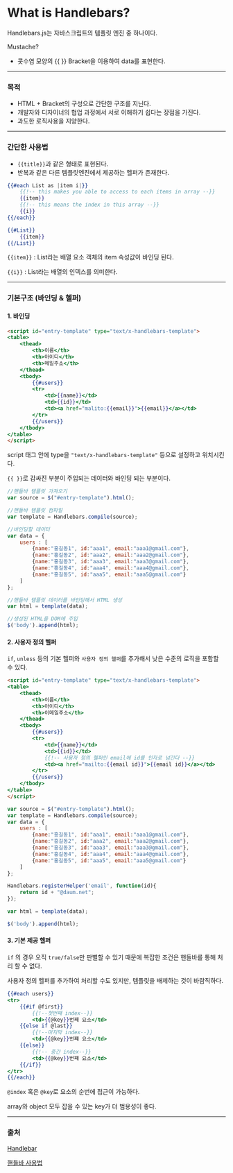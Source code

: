 # What is Handlebars?

Handlebars.js는 자바스크립트의 템플릿 엔진 중 하나이다. 

Mustache?

* 콧수염 모양의 {{ }} Bracket을 이용하여 data를 표현한다.

***

### 목적

* HTML + Bracket의 구성으로 간단한 구조를 지닌다.
* 개발자와 디자이너의 협업 과정에서 서로 이해하기 쉽다는 장점을 가진다.
* 과도한 로직사용을 지양한다. 

***

### 간단한 사용법

* `{{title}}`과 같은 형태로 표현된다.
* 반복과 같은 다른 템플릿엔진에서 제공하는 헬퍼가 존재한다.

```handlebars
{{#each List as |item i|}}
	{{!-- this makes you able to access to each items in array --}}
	{{item}}
	{{!-- this means the index in this array --}}
	{{i}}
{{/each}}
```

```handlebars
{{#List}}
	{{item}}
{{/List}}
```

`{{item}}` : List라는 배열 요소 객체의 item 속성값이 바인딩 된다.

`{{i}}` : List라는 배열의 인덱스를 의미한다.

***

### 기본구조 (바인딩 & 헬퍼)

#### 1. 바인딩

```html
<script id="entry-template" type="text/x-handlebars-template">
<table>
	<thead>
		<th>이름</th>
		<th>아이디</th>
		<th>메일주소</th>
	</thead>
	<tbody>
		{{#users}}
		<tr>
			<td>{{name}}</td>
			<td>{{id}}</td>
			<td><a href="malito:{{email}}">{{email}}</a></td>
		</tr>
		{{/users}}
	</tbody>
</table>
</script>
```

script 태그 안에 type을 `"text/x-handlebars-template"` 등으로 설정하고 위치시킨다.

`{{ }}`로 감싸진 부분이 주입되는 데이터와 바인딩 되는 부분이다.

```javascript
//핸들바 템플릿 가져오기
var source = $("#entry-template").html();

//핸들바 템플릿 컴파일
var template = Handlebars.compile(source);

//바인딩할 데이터
var data = {
    users : [
        {name:"홍길동1", id:"aaa1", email:"aaa1@gmail.com"},
        {name:"홍길동2", id:"aaa2", email:"aaa2@gmail.com"},
        {name:"홍길동3", id:"aaa3", email:"aaa3@gmail.com"},
        {name:"홍길동4", id:"aaa4", email:"aaa4@gmail.com"},
        {name:"홍길동5", id:"aaa5", email:"aaa5@gmail.com"}
    ]
};

//핸들바 템플릿 데이터를 바인딩해서 HTML 생성
var html = template(data);

//생성된 HTML을 DOM에 주입
$('body').append(html);
```

#### 2. 사용자 정의 헬퍼

`if`, `unless` 등의 기본 헬퍼와 `사용자 정의 헬퍼`를 추가해서 낮은 수준의 로직을 포함할 수 있다.

```html
<script id="entry-template" type="text/x-handlebars-template">
<table>
	<thead>
		<th>이름</th>
		<th>아이디</th>
		<th>이메일주소</th>
	</thead>
	<tbody>
		{{#users}}
		<tr>
			<td>{{name}}</td>
			<td>{{id}}</td>
			{{!-- 사용자 정의 헬퍼인 email에 id를 인자로 넘긴다 --}}
			<td><a href="mailto:{{email id}}">{{email id}}</a></td>
		</tr>
		{{/users}}
	</tbody>
</table>
</script>
```

```javascript
var source = $("#entry-template").html();
var template = Handlebars.compile(source);
var data = {
    users : [
        {name:"홍길동1", id:"aaa1", email:"aaa1@gmail.com"},
        {name:"홍길동2", id:"aaa2", email:"aaa2@gmail.com"},
        {name:"홍길동3", id:"aaa3", email:"aaa3@gmail.com"},
        {name:"홍길동4", id:"aaa4", email:"aaa4@gmail.com"},
        {name:"홍길동5", id:"aaa5", email:"aaa5@gmail.com"}
    ]
};

Handlebars.registerHelper('email', function(id){
    return id + "@daum.net";
});

var html = template(data);

$('body').append(html);
```

#### 3. 기본 제공 헬퍼

`if` 의 경우 오직 `true/false`만 판별할 수 있기 때문에 복잡한 조건은 핸들바를 통해 처리 할 수 없다.

사용자 정의 헬퍼를 추가하여 처리할 수도 있지만, 템플릿을 배제하는 것이 바람직하다.

```handlebars
{{#each users}}
<tr>
	{{#if @first}}
		{{!--첫번째 index--}}
		<td>{{@key}}번째 요소</td>
	{{else if @last}}
		{{!--마지막 index--}}
		<td>{{@key}}번쨰 요소</td>
	{{else}}
		{{!-- 중간 index--}}
		<td>{{@key}}번쨰 요소</td>
	{{/if}}
</tr>
{{/each}}
```

`@index` 혹은 `@key`로 요소의 순번에 접근이 가능하다.

array와 object 모두 잡을 수 있는 key가 더 범용성이 좋다.

***

### 출처

[Handlebar](https://programmingsummaries.tistory.com/381)

[핸들바 사용법](https://sailboat-d.tistory.com/40)